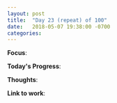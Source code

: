 ```yaml
---
layout: post
title:  "Day 23 (repeat) of 100"
date:   2018-05-07 19:38:00 -0700
categories: 
---
```


**Focus**: 

**Today's Progress**:

**Thoughts**:

**Link to work**: 